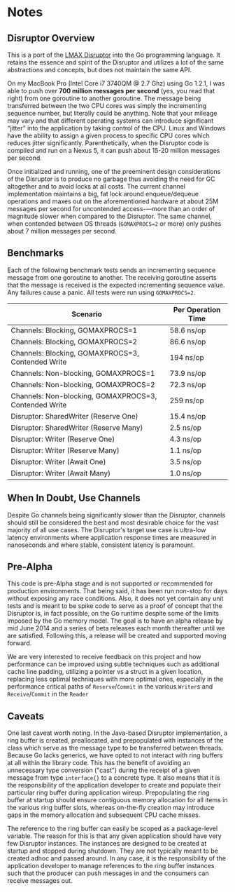 Notes
=====

Disruptor Overview
----------------------------

This is a port of the [LMAX Disruptor](https://github.com/LMAX-Exchange/disruptor) into the Go programming language. It retains the essence and spirit of the Disruptor and utilizes a lot of the same abstractions and concepts, but does not maintain the same API.

On my MacBook Pro (Intel Core i7 3740QM @ 2.7 Ghz) using Go 1.2.1, I was able to push over **700 million messages per second** (yes, you read that right) from one goroutine to another goroutine. The message being transferred between the two CPU cores was simply the incrementing sequence number, but literally could be anything. Note that your mileage may vary and that different operating systems can introduce significant “jitter” into the application by taking control of the CPU. Linux and Windows have the ability to assign a given process to specific CPU cores which reduces jitter significantly.  Parenthetically, when the Disruptor code is compiled and run on a Nexus 5, it can push about 15-20 million messages per second.

Once initialized and running, one of the preeminent design considerations of the Disruptor is to produce no garbage thus avoiding the need for GC altogether and to avoid locks at all costs. The current channel implementation maintains a big, fat lock around enqueue/dequeue operations and maxes out on the aforementioned hardware at about 25M messages per second for uncontended access-—more than an order of magnitude slower when compared to the Disruptor.  The same channel, when contended between OS threads (`GOMAXPROCS=2` or more) only pushes about 7 million messages per second.

Benchmarks
----------------------------
Each of the following benchmark tests sends an incrementing sequence message from one goroutine to another. The receiving goroutine asserts that the message is received is the expected incrementing sequence value. Any failures cause a panic. All tests were run using `GOMAXPROCS=2`.

Scenario | Per Operation Time
-------- | ------------------ 
Channels: Blocking, GOMAXPROCS=1 | 58.6 ns/op
Channels: Blocking, GOMAXPROCS=2 | 86.6 ns/op
Channels: Blocking, GOMAXPROCS=3, Contended Write | 194 ns/op
Channels: Non-blocking, GOMAXPROCS=1| 73.9 ns/op
Channels: Non-blocking, GOMAXPROCS=2| 72.3 ns/op
Channels: Non-blocking, GOMAXPROCS=3, Contended Write | 259 ns/op
Disruptor: SharedWriter (Reserve One) | 15.4 ns/op
Disruptor: SharedWriter (Reserve Many) | 2.5 ns/op
Disruptor: Writer (Reserve One) | 4.3 ns/op
Disruptor: Writer (Reserve Many) | 1.1 ns/op
Disruptor: Writer (Await One) | 3.5 ns/op
Disruptor: Writer (Await Many) | 1.0 ns/op

When In Doubt, Use Channels
----------------------------
Despite Go channels being significantly slower than the Disruptor, channels should still be considered the best and most desirable choice for the vast majority of all use cases. The Disruptor's target use case is ultra-low latency environments where application response times are measured in nanoseconds and where stable, consistent latency is paramount.

Pre-Alpha
---------
This code is pre-Alpha stage and is not supported or recommended for production environments. That being said, it has been run non-stop for days without exposing any race conditions. Also, it does not yet contain any unit tests and is meant to be spike code to serve as a proof of concept that the Disruptor is, in fact possible, on the Go runtime despite some of the limits imposed by the Go memory model. The goal is to have an alpha release by mid June 2014 and a series of beta releases each month thereafter until we are satisfied. Following this, a release will be created and supported moving forward.

We are very interested to receive feedback on this project and how performance can be improved using subtle techniques such as additional cache line padding, utilizing a pointer vs a struct in a given location, replacing less optimal techniques with more optimal ones, especially in the performance critical paths of `Reserve`/`Commit` in the various `Writer`s and `Receive`/`Commit` in the `Reader`

Caveats
-------
One last caveat worth noting.  In the Java-based Disruptor implementation, a ring buffer is created,  preallocated, and prepopulated with instances of the class which serve as the message type to be transferred between threads.  Because Go lacks generics, we have opted to not interact with ring buffers at all within the library code. This has the benefit of avoiding an unnecessary type conversion ("cast") during the receipt of a given message from type `interface{}` to a concrete type.  It also means that it is the responsibility of the application developer to create and populate their particular ring buffer during application wireup. Prepopulating the ring buffer at startup should ensure contiguous memory allocation for all items in the various ring buffer slots, whereas on-the-fly creation may introduce gaps in the memory allocation and subsequent CPU cache misses.

The reference to the ring buffer can easily be scoped as a package-level variable. The reason for this is that any given application should have very few Disruptor instances. The instances are designed to be created at startup and stopped during shutdown. They are not typically meant to be created adhoc and passed around. In any case, it is the responsibility of the application developer to manage references to the ring buffer instances such that the producer can push messages in and the consumers can receive messages out.